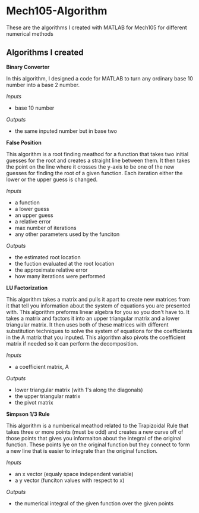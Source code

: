 # Mech105-Algorithm
These are the algorithms I created with MATLAB for Mech105 for different numerical methods 

## Algorithms I created

**Binary Converter**

In this algorithm, I designed a code for MATLAB to turn any ordinary base 10 number into a base 2 number.

*Inputs*

- base 10 number

*Outputs*

- the same inputed number but in base two 

**False Position**

This algorithm is a root finding meathod for a function that takes two initial guesses for the root and creates a straight line between them. It then takes the point on the line where it crosses the y-axis to be one of the new guesses for finding the root of a given function. Each iteration either the lower or the upper guess is changed. 

*Inputs*

- a function 
- a lower guess 
- an upper guess 
- a relative error
- max number of iterations
- any other parameters used by the funciton

*Outputs*

- the estimated root location
- the fuction evaluated at the root location
- the approximate relative error
- how many iterations were performed


**LU Factorization**

This algorithm takes a matrix and pulls it apart to create new matrices from it that tell you information about the system of equations you are presented with. This algorithm preforms linear algebra for you so you don't have to. It takes a matrix and factors it into an upper triangular matrix and a lower triangular matrix. It then uses both of these matrices with different substitution techniques to solve the system of equations for the coefficients in the A matrix that you inputed. This algorithm also pivots the coefficient matrix if needed so it can perform the decomposition. 

*Inputs*
- a coefficient matrix, A

*Outputs*
- lower triangular matrix (with 1's along the diagonals)
- the upper triangular matrix 
- the pivot matrix


**Simpson 1/3 Rule**

This algorithm is a numberical meathod related to the Trapizoidal Rule that takes three or more points (must be odd) and creates a new curve off of those points that gives you informaiton about the integral of the original function. These points lye on the original function but they connect to form a new line that is easier to integrate than the original function. 

*Inputs*
- an x vector (equaly space independent variable) 
- a y vector (funciton values with respect to x)

*Outputs*
- the numerical integral of the given function over the given points

